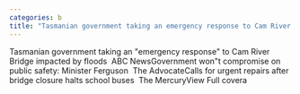 ```yaml
---
categories: b
title: "Tasmanian government taking an emergency response to Cam River Bridge impacted by floods  ABC News"
---
```

Tasmanian government taking an "emergency response" to Cam River Bridge impacted by floods&nbsp;&nbsp;ABC NewsGovernment won"t compromise on public safety: Minister Ferguson&nbsp;&nbsp;The AdvocateCalls for urgent repairs after bridge closure halts school buses&nbsp;&nbsp;The MercuryView Full covera